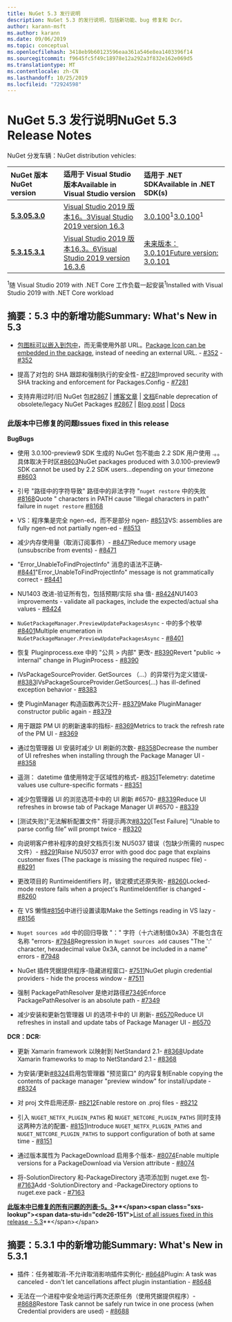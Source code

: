 ```yaml
---
title: NuGet 5.3 发行说明
description: NuGet 5.3 的发行说明，包括新功能、bug 修复和 Dcr。
author: karann-msft
ms.author: karann
ms.date: 09/06/2019
ms.topic: conceptual
ms.openlocfilehash: 3418eb9b60123596eaa361a546e8ea1403396f14
ms.sourcegitcommit: f9645fc5f49c18978e12a292a3f832e162e069d5
ms.translationtype: MT
ms.contentlocale: zh-CN
ms.lasthandoff: 10/25/2019
ms.locfileid: "72924598"
---
```

# <a name="nuget-53-release-notes"></a><span data-ttu-id="cde26-103">NuGet 5.3 发行说明</span><span class="sxs-lookup"><span data-stu-id="cde26-103">NuGet 5.3 Release Notes</span></span>

<span data-ttu-id="cde26-104">NuGet 分发车辆：</span><span class="sxs-lookup"><span data-stu-id="cde26-104">NuGet distribution vehicles:</span></span>

| <span data-ttu-id="cde26-105">NuGet 版本</span><span class="sxs-lookup"><span data-stu-id="cde26-105">NuGet version</span></span> | <span data-ttu-id="cde26-106">适用于 Visual Studio 版本</span><span class="sxs-lookup"><span data-stu-id="cde26-106">Available in Visual Studio version</span></span>| <span data-ttu-id="cde26-107">适用于 .NET SDK</span><span class="sxs-lookup"><span data-stu-id="cde26-107">Available in .NET SDK(s)</span></span>|
|:---|:---|:---|
| [<span data-ttu-id="cde26-108">**5.3.0**</span><span class="sxs-lookup"><span data-stu-id="cde26-108">**5.3.0**</span></span>](https://nuget.org/downloads) | [<span data-ttu-id="cde26-109">Visual Studio 2019 版本16。3</span><span class="sxs-lookup"><span data-stu-id="cde26-109">Visual Studio 2019 version 16.3</span></span>](https://visualstudio.microsoft.com/downloads/) | <span data-ttu-id="cde26-110">[3.0.100](https://dotnet.microsoft.com/download/dotnet-core/3.0)<sup>1</sup></span><span class="sxs-lookup"><span data-stu-id="cde26-110">[3.0.100](https://dotnet.microsoft.com/download/dotnet-core/3.0)<sup>1</sup></span></span> |
| [<span data-ttu-id="cde26-111">**5.3.1**</span><span class="sxs-lookup"><span data-stu-id="cde26-111">**5.3.1**</span></span>](https://nuget.org/downloads) | [<span data-ttu-id="cde26-112">Visual Studio 2019 版本16.3。6</span><span class="sxs-lookup"><span data-stu-id="cde26-112">Visual Studio 2019 version 16.3.6</span></span>](https://visualstudio.microsoft.com/downloads/) | [<span data-ttu-id="cde26-113">未来版本：3.0.101</span><span class="sxs-lookup"><span data-stu-id="cde26-113">Future version: 3.0.101</span></span>](https://dotnet.microsoft.com/download/dotnet-core/3.0) |
<span data-ttu-id="cde26-114"><sup>1</sup>随 Visual Studio 2019 with .NET Core 工作负载一起安装</span><span class="sxs-lookup"><span data-stu-id="cde26-114"><sup>1</sup>Installed with Visual Studio 2019 with .NET Core workload</span></span>

## <a name="summary-whats-new-in-53"></a><span data-ttu-id="cde26-115">摘要：5.3 中的新增功能</span><span class="sxs-lookup"><span data-stu-id="cde26-115">Summary: What's New in 5.3</span></span>

* <span data-ttu-id="cde26-116">[包图标可以嵌入到包中](../reference/msbuild-targets.md#packing-an-icon-image-file)，而无需使用外部 URL。</span><span class="sxs-lookup"><span data-stu-id="cde26-116">[Package Icon can be embedded in the package](../reference/msbuild-targets.md#packing-an-icon-image-file), instead of needing an external URL.</span></span><span data-ttu-id="cde26-117"> - [#352](https://github.com/NuGet/Home/issues/352)</span><span class="sxs-lookup"><span data-stu-id="cde26-117"> - [#352](https://github.com/NuGet/Home/issues/352)</span></span>

* <span data-ttu-id="cde26-118">提高了对包的 SHA 跟踪和强制执行的安全性- [#7281](https://github.com/NuGet/Home/issues/7281)</span><span class="sxs-lookup"><span data-stu-id="cde26-118">Improved security with SHA tracking and enforcement for Packages.Config - [#7281](https://github.com/NuGet/Home/issues/7281)</span></span>

* <span data-ttu-id="cde26-119">支持弃用过时/旧 NuGet 包[#2867](https://github.com/NuGet/Home/issues/2867) | [博客文章](https://devblogs.microsoft.com/nuget/deprecating-packages-on-nuget-org/) | [文档](https://docs.microsoft.com/en-us/nuget/nuget-org/deprecate-packages)</span><span class="sxs-lookup"><span data-stu-id="cde26-119">Enable deprecation of obsolete/legacy NuGet Packages [#2867](https://github.com/NuGet/Home/issues/2867) | [Blog post](https://devblogs.microsoft.com/nuget/deprecating-packages-on-nuget-org/) | [Docs](https://docs.microsoft.com/en-us/nuget/nuget-org/deprecate-packages)</span></span>

### <a name="issues-fixed-in-this-release"></a><span data-ttu-id="cde26-120">此版本中已修复的问题</span><span class="sxs-lookup"><span data-stu-id="cde26-120">Issues fixed in this release</span></span>

<span data-ttu-id="cde26-121">**Bug**</span><span class="sxs-lookup"><span data-stu-id="cde26-121">**Bugs**</span></span>

* <span data-ttu-id="cde26-122">使用 3.0.100-preview9 SDK 生成的 NuGet 包不能由 2.2 SDK 用户使用 .。。具体取决于时区[#8603](https://github.com/NuGet/Home/issues/8603)</span><span class="sxs-lookup"><span data-stu-id="cde26-122">NuGet packages produced with 3.0.100-preview9 SDK cannot be used by 2.2 SDK users...depending on your timezone [#8603](https://github.com/NuGet/Home/issues/8603)</span></span>

* <span data-ttu-id="cde26-123">引号 "路径中的字符导致" 路径中的非法字符 "`nuget restore` 中的失败[#8168](https://github.com/NuGet/Home/issues/8168)</span><span class="sxs-lookup"><span data-stu-id="cde26-123">Quote " characters in PATH cause "Illegal characters in path" failure in `nuget restore` [#8168](https://github.com/NuGet/Home/issues/8168)</span></span>

* <span data-ttu-id="cde26-124">VS：程序集是完全 ngen-ed，而不是部分 ngen- [#8513](https://github.com/NuGet/Home/issues/8513)</span><span class="sxs-lookup"><span data-stu-id="cde26-124">VS: assemblies are fully ngen-ed not partially ngen-ed - [#8513](https://github.com/NuGet/Home/issues/8513)</span></span>

* <span data-ttu-id="cde26-125">减少内存使用量（取消订阅事件）- [#8471](https://github.com/NuGet/Home/issues/8471)</span><span class="sxs-lookup"><span data-stu-id="cde26-125">Reduce memory usage (unsubscribe from events) - [#8471](https://github.com/NuGet/Home/issues/8471)</span></span>

* <span data-ttu-id="cde26-126">"Error_UnableToFindProjectInfo" 消息的语法不正确- [#8441](https://github.com/NuGet/Home/issues/8441)</span><span class="sxs-lookup"><span data-stu-id="cde26-126">"Error_UnableToFindProjectInfo" message is not grammatically correct - [#8441](https://github.com/NuGet/Home/issues/8441)</span></span>

* <span data-ttu-id="cde26-127">NU1403 改进-验证所有包，包括预期/实际 sha 值- [#8424](https://github.com/NuGet/Home/issues/8424)</span><span class="sxs-lookup"><span data-stu-id="cde26-127">NU1403 improvements - validate all packages, include the expected/actual sha values - [#8424](https://github.com/NuGet/Home/issues/8424)</span></span>

* <span data-ttu-id="cde26-128">`NuGetPackageManager.PreviewUpdatePackagesAsync` - 中的多个枚举[#8401](https://github.com/NuGet/Home/issues/8401)</span><span class="sxs-lookup"><span data-stu-id="cde26-128">Multiple enumeration in `NuGetPackageManager.PreviewUpdatePackagesAsync` - [#8401](https://github.com/NuGet/Home/issues/8401)</span></span>

* <span data-ttu-id="cde26-129">恢复 Pluginprocess.exe 中的 "公共 > 内部" 更改- [#8390](https://github.com/NuGet/Home/issues/8390)</span><span class="sxs-lookup"><span data-stu-id="cde26-129">Revert "public -> internal" change in PluginProcess - [#8390](https://github.com/NuGet/Home/issues/8390)</span></span>

* <span data-ttu-id="cde26-130">IVsPackageSourceProvider. GetSources （...）的异常行为定义错误- [#8383](https://github.com/NuGet/Home/issues/8383)</span><span class="sxs-lookup"><span data-stu-id="cde26-130">IVsPackageSourceProvider.GetSources(…) has ill-defined exception behavior - [#8383](https://github.com/NuGet/Home/issues/8383)</span></span>

* <span data-ttu-id="cde26-131">使 PluginManager 构造函数再次公开- [#8379](https://github.com/NuGet/Home/issues/8379)</span><span class="sxs-lookup"><span data-stu-id="cde26-131">Make PluginManager constructor public again - [#8379](https://github.com/NuGet/Home/issues/8379)</span></span>

* <span data-ttu-id="cde26-132">用于跟踪 PM UI 的刷新速率的指标- [#8369](https://github.com/NuGet/Home/issues/8369)</span><span class="sxs-lookup"><span data-stu-id="cde26-132">Metrics to track the refresh rate of the PM UI - [#8369](https://github.com/NuGet/Home/issues/8369)</span></span>

* <span data-ttu-id="cde26-133">通过包管理器 UI 安装时减少 UI 刷新的次数- [#8358](https://github.com/NuGet/Home/issues/8358)</span><span class="sxs-lookup"><span data-stu-id="cde26-133">Decrease the number of UI refreshes when installing through the Package Manager UI - [#8358](https://github.com/NuGet/Home/issues/8358)</span></span>

* <span data-ttu-id="cde26-134">遥测： datetime 值使用特定于区域性的格式- [#8351](https://github.com/NuGet/Home/issues/8351)</span><span class="sxs-lookup"><span data-stu-id="cde26-134">Telemetry:  datetime values use culture-specific formats - [#8351](https://github.com/NuGet/Home/issues/8351)</span></span>

* <span data-ttu-id="cde26-135">减少包管理器 UI 的浏览选项卡中的 UI 刷新 #6570- [#8339](https://github.com/NuGet/Home/issues/8339)</span><span class="sxs-lookup"><span data-stu-id="cde26-135">Reduce UI refreshes in browse tab of Package Manager UI #6570 - [#8339](https://github.com/NuGet/Home/issues/8339)</span></span>

* <span data-ttu-id="cde26-136">[测试失败]"无法解析配置文件" 将提示两次[#8320](https://github.com/NuGet/Home/issues/8320)</span><span class="sxs-lookup"><span data-stu-id="cde26-136">[Test Failure] “Unable to parse config file” will prompt twice - [#8320](https://github.com/NuGet/Home/issues/8320)</span></span>

* <span data-ttu-id="cde26-137">向说明客户修补程序的良好文档页引发 NU5037 错误（包缺少所需的 nuspec 文件）- [#8291](https://github.com/NuGet/Home/issues/8291)</span><span class="sxs-lookup"><span data-stu-id="cde26-137">Raise NU5037 error with good doc page that explains customer fixes (The package is missing the required nuspec file) - [#8291](https://github.com/NuGet/Home/issues/8291)</span></span>

* <span data-ttu-id="cde26-138">更改项目的 Runtimeidentifiers 时，锁定模式还原失败- [#8260](https://github.com/NuGet/Home/issues/8260)</span><span class="sxs-lookup"><span data-stu-id="cde26-138">Locked-mode restore fails when a project's RuntimeIdentifier is changed - [#8260](https://github.com/NuGet/Home/issues/8260)</span></span>

* <span data-ttu-id="cde26-139">在 VS 懒惰[#8156](https://github.com/NuGet/Home/issues/8156)中进行设置读取</span><span class="sxs-lookup"><span data-stu-id="cde26-139">Make the Settings reading in VS lazy - [#8156](https://github.com/NuGet/Home/issues/8156)</span></span>

* <span data-ttu-id="cde26-140">`Nuget sources add` 中的回归导致 "：" 字符（十六进制值0x3A）不能包含在名称 "errors- [#7948](https://github.com/NuGet/Home/issues/7948)</span><span class="sxs-lookup"><span data-stu-id="cde26-140">Regression in `Nuget sources add` causes "The ':' character, hexadecimal value 0x3A, cannot be included in a name" errors - [#7948](https://github.com/NuGet/Home/issues/7948)</span></span>

* <span data-ttu-id="cde26-141">NuGet 插件凭据提供程序-隐藏进程窗口- [#7511](https://github.com/NuGet/Home/issues/7511)</span><span class="sxs-lookup"><span data-stu-id="cde26-141">NuGet plugin credential providers - hide the process window - [#7511](https://github.com/NuGet/Home/issues/7511)</span></span>

* <span data-ttu-id="cde26-142">强制 PackagePathResolver 是绝对路径[#7349](https://github.com/NuGet/Home/issues/7349)</span><span class="sxs-lookup"><span data-stu-id="cde26-142">Enforce PackagePathResolver is an absolute path - [#7349](https://github.com/NuGet/Home/issues/7349)</span></span>

* <span data-ttu-id="cde26-143">减少安装和更新包管理器 UI 的选项卡中的 UI 刷新- [#6570](https://github.com/NuGet/Home/issues/6570)</span><span class="sxs-lookup"><span data-stu-id="cde26-143">Reduce UI refreshes in install and update tabs of Package Manager UI - [#6570](https://github.com/NuGet/Home/issues/6570)</span></span>

<span data-ttu-id="cde26-144">**DCR：**</span><span class="sxs-lookup"><span data-stu-id="cde26-144">**DCR:**</span></span>

* <span data-ttu-id="cde26-145">更新 Xamarin framework 以映射到 NetStandard 2.1- [#8368](https://github.com/NuGet/Home/issues/8368)</span><span class="sxs-lookup"><span data-stu-id="cde26-145">Update Xamarin frameworks to map to NetStandard 2.1 - [#8368](https://github.com/NuGet/Home/issues/8368)</span></span>

* <span data-ttu-id="cde26-146">为安装/更新[#8324](https://github.com/NuGet/Home/issues/8324)启用包管理器 "预览窗口" 的内容复制</span><span class="sxs-lookup"><span data-stu-id="cde26-146">Enable copying the contents of package manager "preview window" for install/update - [#8324](https://github.com/NuGet/Home/issues/8324)</span></span>

* <span data-ttu-id="cde26-147">对 proj 文件启用还原- [#8212](https://github.com/NuGet/Home/issues/8212)</span><span class="sxs-lookup"><span data-stu-id="cde26-147">Enable restore on .proj files - [#8212](https://github.com/NuGet/Home/issues/8212)</span></span>

* <span data-ttu-id="cde26-148">引入 `NUGET_NETFX_PLUGIN_PATHS` 和 `NUGET_NETCORE_PLUGIN_PATHS` 同时支持这两种方法的配置- [#8151](https://github.com/NuGet/Home/issues/8151)</span><span class="sxs-lookup"><span data-stu-id="cde26-148">Introduce `NUGET_NETFX_PLUGIN_PATHS` and `NUGET_NETCORE_PLUGIN_PATHS` to support configuration of both at same time - [#8151](https://github.com/NuGet/Home/issues/8151)</span></span>

* <span data-ttu-id="cde26-149">通过版本属性为 PackageDownload 启用多个版本- [#8074](https://github.com/NuGet/Home/issues/8074)</span><span class="sxs-lookup"><span data-stu-id="cde26-149">Enable multiple versions for a PackageDownload via Version attribute - [#8074](https://github.com/NuGet/Home/issues/8074)</span></span>

* <span data-ttu-id="cde26-150">将-SolutionDirectory 和-PackageDirectory 选项添加到 nuget.exe 包- [#7163](https://github.com/NuGet/Home/issues/7163)</span><span class="sxs-lookup"><span data-stu-id="cde26-150">Add -SolutionDirectory and -PackageDirectory options to nuget.exe pack - [#7163](https://github.com/NuGet/Home/issues/7163)</span></span>

<span data-ttu-id="cde26-151">**[此版本中已修复的所有问题的列表-5。3](https://github.com/nuget/home/issues?q=is%3Aissue+is%3Aclosed+milestone%3A%225.3")**</span><span class="sxs-lookup"><span data-stu-id="cde26-151">**[List of all issues fixed in this release - 5.3](https://github.com/nuget/home/issues?q=is%3Aissue+is%3Aclosed+milestone%3A%225.3")**</span></span>

## <a name="summary-whats-new-in-531"></a><span data-ttu-id="cde26-152">摘要：5.3.1 中的新增功能</span><span class="sxs-lookup"><span data-stu-id="cde26-152">Summary: What's New in 5.3.1</span></span>

* <span data-ttu-id="cde26-153">插件：任务被取消-不允许取消影响插件实例化- [#8648](https://github.com/NuGet/Home/issues/8648)</span><span class="sxs-lookup"><span data-stu-id="cde26-153">Plugin: A task was canceled - don't let cancellations affect plugin instantiation - [#8648](https://github.com/NuGet/Home/issues/8648)</span></span>

* <span data-ttu-id="cde26-154">无法在一个进程中安全地运行两次还原任务（使用凭据提供程序）- [#8688](https://github.com/NuGet/Home/issues/8688)</span><span class="sxs-lookup"><span data-stu-id="cde26-154">Restore Task cannot be safely run twice in one process (when Credential providers are used) - [#8688](https://github.com/NuGet/Home/issues/8688)</span></span>
